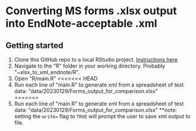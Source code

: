 # Converting MS forms .xlsx output into EndNote-acceptable .xml

## Getting started
1. Clone this GitHub repo to a local RStudio project. [Instructions here](https://argoshare.is.ed.ac.uk/healthyr_book/clone-an-existing-github-project-to-new-rstudio-project.html)
2. Navigate to the "R" folder in your working directory. Probably "~xlsx_to_xml_endnote/R".
3. Open "R/main.R"
<<<<<<< HEAD
4. Run each line of "main.R" to generate xml from a spreadsheet of test data: "data/20230129/Forms_output_for_comparison.xlsx"  
=======
4. Run each line of "main.R" to generate xml from a spreadsheet of test data: "data/20230129/Forms_output_for_comparison.xlsx"
**note: setting the `write=` flag to `TRUE` will prompt the user to save xml output to file. 